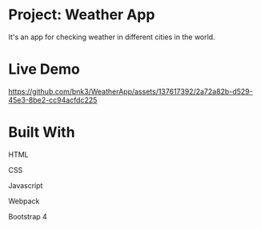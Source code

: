 # Project: Weather App
It's an app for checking weather in different cities in the world.
# Live Demo


https://github.com/bnk3/WeatherApp/assets/137617392/2a72a82b-d529-45e3-8be2-cc94acfdc225


# Built With
HTML

CSS

Javascript

Webpack

Bootstrap 4

